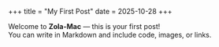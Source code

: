 +++
title = "My First Post"
date = 2025-10-28
+++

Welcome to **Zola-Mac** — this is your first post!  
You can write in Markdown and include code, images, or links.
